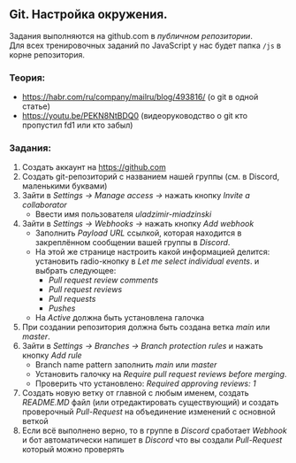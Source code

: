 ## Git. Настройка окружения.

Задания выполняются на github.com в *публичном репозитории*.  
Для всех тренировочных заданий по JavaScript у нас будет папка `/js` в корне репозитория.  

### Теория:
* https://habr.com/ru/company/mailru/blog/493816/ (о git в одной статье)
* https://youtu.be/PEKN8NtBDQ0 (видеоруководство о git кто пропустил fd1 или кто забыл)

### Задания:
1. Создать аккаунт на https://github.com
1. Создать git-репозиторий с названием нашей группы (см. в Discord, маленькими буквами)
1. Зайти в *Settings -> Manage access ->* нажать кнопку *Invite a collaborator*
    * Ввести имя пользователя *uladzimir-miadzinski*
1. Зайти в *Settings -> Webhooks ->* нажать кнопку *Add webhook*
    * Заполнить *Payload URL* ссылкой, которая находится в закреплённом сообщении вашей группы в *Discord*.
    * На этой же странице настроить какой информацией делится: установить radio-кнопку в *Let me select individual events*. и выбрать следующее:
        * *Pull request review comments*
        * *Pull request reviews*
        * *Pull requests*
        * *Pushes*
    * На *Active* должна быть установлена галочка
1. При создании репозитория должна быть создана ветка *main* или *master*.
1. Зайти в *Settings -> Branches -> Branch protection rules* и нажать кнопку *Add rule*
    * Branch name pattern заполнить *main* или *master*
    * Установить галочку на *Require pull request reviews before merging*. 
    * Проверить что установлено: *Required approving reviews: 1*
1. Создать новую ветку от главной с любым именем, создать *README.MD* файл (или отредактировать существующий) и создать проверочный *Pull-Request* на объединение изменений с основной веткой
1. Если всё выполнено верно, то в группе в *Discord* сработает *Webhook* и бот автоматически напишет в *Discord* что вы создали *Pull-Request* который можно проверять
